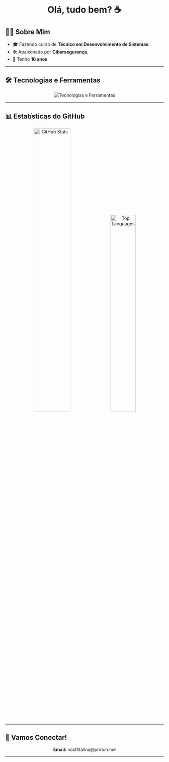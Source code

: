 <h1 align="center">Olá, tudo bem? ☕</h1>

## 👨‍💻 Sobre Mim  

- 🎓 Fazendo curso de **Técnico em Desenvolvimento de Sistemas**.  
- 🛠️ Apaixonado por **Cibersegurança**.  
- 🎂 Tenho **16 anos**.  

---

## 🛠️ Tecnologias e Ferramentas  

<p align="center">
    <img src="https://skillicons.dev/icons?i=java,js,html,css,mysql,sqlite,vscodium,idea,git" alt="Tecnologias e Ferramentas">
</p>  

---

## 📊 Estatísticas do GitHub  

<p align="center">
  <img src="https://github-readme-stats.vercel.app/api?username=ruslanovt&show_icons=true&theme=dark&hide_border=true&count_private=true&include_all_commits=true" alt="GitHub Stats" width="48%">
  <img src="https://github-readme-stats.vercel.app/api/top-langs/?username=ruslanovt&layout=compact&theme=dark&hide_border=true" alt="Top Languages" width="40%">
</p>  

---

## 🌟 Vamos Conectar!  

<p align="center">
  <strong>Email:</strong> nastfitalina@proton.me  
</p>  

---
